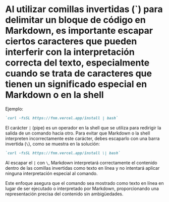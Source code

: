 <!-- Autor: Daniel Benjamin Perez Morales -->
<!-- GitHub: https://github.com/D4nitrix13 -->
<!-- GitLab: https://gitlab.com/D4nitrix13 -->
<!-- Correo electrónico: danielperezdev@proton.me -->

# Al utilizar comillas invertidas (\`) para delimitar un bloque de código en Markdown, es importante escapar ciertos caracteres que pueden interferir con la interpretación correcta del texto, especialmente cuando se trata de caracteres que tienen un significado especial en Markdown o en la shell

Ejemplo:

```markdown
`curl -fsSL https://fnm.vercel.app/install | bash`
```

El carácter `|` (pipe) es un operador en la shell que se utiliza para redirigir la salida de un comando hacia otro. Para evitar que Markdown o la shell interpreten incorrectamente este carácter, debes escaparlo con una barra invertida (`\`), como se muestra en la solución:

```markdown
`curl -fsSL https://fnm.vercel.app/install \| bash`
```

Al escapar el `|` con `\`, Markdown interpretará correctamente el contenido dentro de las comillas invertidas como texto en línea y no intentará aplicar ninguna interpretación especial al comando.

Este enfoque asegura que el comando sea mostrado como texto en línea en lugar de ser ejecutado o interpretado por Markdown, proporcionando una representación precisa del contenido sin ambigüedades.
